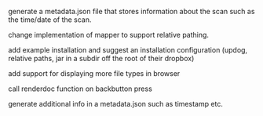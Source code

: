 generate a metadata.json file that stores information about the scan such as the time/date of the scan.

change implementation of mapper to support relative pathing.

add example installation and suggest an installation configuration (updog, relative paths, jar in a subdir off the root of their dropbox)

add support for displaying more file types in browser

call renderdoc function on backbutton press

generate additional info in a metadata.json such as timestamp etc.